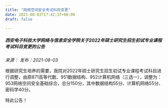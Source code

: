 ```yaml
---
title: "网络空间安全考试科目变更"
date: 2021-08-03T17:42:37+08:00
draft: false

---
```


##### 西安电子科技大学网络与信息安全学院关于2022年硕士研究生招生初试专业课程考试科目变更的公告

*来源： 发布：2021-08-03*



根据研究生培养的需要，我院对2022年硕士研究生招生初试专业课程考试科目进行调整，由原871高等代数、951数据结构、952计算机网络（三选一），调整为：953网络空间安全基础综合，总分150分，其中数据结构55分、计算机网络55分、密码学40分。

特此公告！

